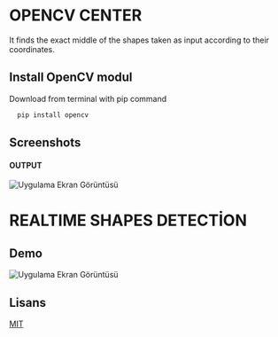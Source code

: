 
# OPENCV CENTER

It finds the exact middle of the shapes taken as input according to their coordinates.


## Install OpenCV modul 

Download from terminal with pip command

```bash 
  pip install opencv
```
    
## Screenshots

#### OUTPUT

![Uygulama Ekran Görüntüsü](https://imgyukle.com/f/2022/01/29/o8qOL8.png)

# REALTIME SHAPES DETECTİON

## Demo


![Uygulama Ekran Görüntüsü](https://imgyukle.com/f/2022/01/29/o8qD8f.gif)

  
## Lisans

[MIT](https://choosealicense.com/licenses/mit/)

  
